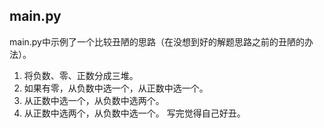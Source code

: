 
## main.py
main.py中示例了一个比较丑陋的思路（在没想到好的解题思路之前的丑陋的办法）。
1. 将负数、零、正数分成三堆。
2. 如果有零，从负数中选一个，从正数中选一个。
3. 从正数中选一个，从负数中选两个。
4. 从正数中选两个，从负数中选一个。
写完觉得自己好丑。

